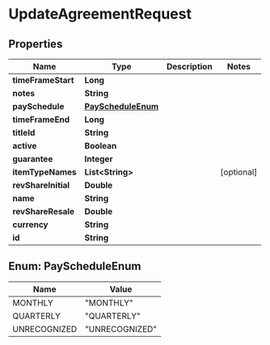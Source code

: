 

# UpdateAgreementRequest

## Properties

Name | Type | Description | Notes
------------ | ------------- | ------------- | -------------
**timeFrameStart** | **Long** |  | 
**notes** | **String** |  | 
**paySchedule** | [**PayScheduleEnum**](#PayScheduleEnum) |  | 
**timeFrameEnd** | **Long** |  | 
**titleId** | **String** |  | 
**active** | **Boolean** |  | 
**guarantee** | **Integer** |  | 
**itemTypeNames** | **List&lt;String&gt;** |  |  [optional]
**revShareInitial** | **Double** |  | 
**name** | **String** |  | 
**revShareResale** | **Double** |  | 
**currency** | **String** |  | 
**id** | **String** |  | 



## Enum: PayScheduleEnum

Name | Value
---- | -----
MONTHLY | &quot;MONTHLY&quot;
QUARTERLY | &quot;QUARTERLY&quot;
UNRECOGNIZED | &quot;UNRECOGNIZED&quot;



